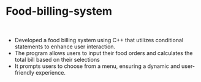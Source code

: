 # Food-billing-system
<br>
<ul>
  <li>Developed a food billing system using C++ that utilizes conditional statements to enhance user interaction. </li>
  <li>The  program allows users to input their food orders and calculates the total bill based on their selections</li>
  <li>It prompts users to choose from a menu, ensuring a dynamic and user-friendly experience.
</li>
</ul>

